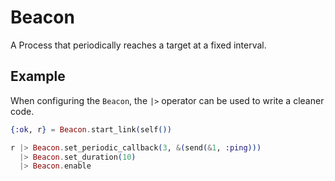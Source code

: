 # Beacon

A Process that periodically reaches a target at a fixed interval.

## Example

When configuring the `Beacon`, the `|>` operator can be used to
write a cleaner code.

```elixir
{:ok, r} = Beacon.start_link(self())

r |> Beacon.set_periodic_callback(3, &(send(&1, :ping)))
  |> Beacon.set_duration(10)
  |> Beacon.enable
```
